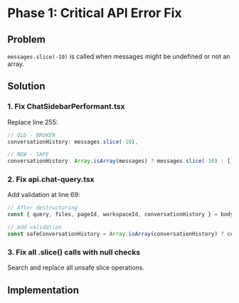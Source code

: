 # Phase 1: Critical API Error Fix

## Problem
`messages.slice(-10)` is called when messages might be undefined or not an array.

## Solution

### 1. Fix ChatSidebarPerformant.tsx
Replace line 255:
```javascript
// OLD - BROKEN
conversationHistory: messages.slice(-10),

// NEW - SAFE
conversationHistory: Array.isArray(messages) ? messages.slice(-10) : [],
```

### 2. Fix api.chat-query.tsx
Add validation at line 69:
```javascript
// After destructuring
const { query, files, pageId, workspaceId, conversationHistory } = body;

// Add validation
const safeConversationHistory = Array.isArray(conversationHistory) ? conversationHistory : [];
```

### 3. Fix all .slice() calls with null checks
Search and replace all unsafe slice operations.

## Implementation